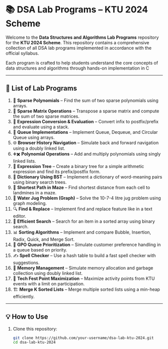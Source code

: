 # 📚 DSA Lab Programs – KTU 2024 Scheme

Welcome to the **Data Structures and Algorithms Lab Programs** repository for the **KTU 2024 Scheme**. This repository contains a comprehensive collection of all DSA lab programs implemented in accordance with the official syllabus.

Each program is crafted to help students understand the core concepts of data structures and algorithms through hands-on implementation in C

---

## 📝 List of Lab Programs

1. 🔢 **Sparse Polynomials** – Find the sum of two sparse polynomials using arrays.
2. 🧮 **Sparse Matrix Operations** – Transpose a sparse matrix and compute the sum of two sparse matrices.
3. 🧠 **Expression Conversion & Evaluation** – Convert infix to postfix/prefix and evaluate using a stack.
4. 🔁 **Queue Implementations** – Implement Queue, Dequeue, and Circular Queue using arrays.
5. 🌐 **Browser History Navigation** – Simulate back and forward navigation using a doubly linked list.
6. ➕✖️ **Polynomial Operations** – Add and multiply polynomials using singly linked lists.
7. 🌳 **Expression Tree** – Create a binary tree for a simple arithmetic expression and find its prefix/postfix form.
8. 📖 **Dictionary Using BST** – Implement a dictionary of word-meaning pairs using binary search trees.
9. 🧱 **Shortest Path in Maze** – Find shortest distance from each cell to landmines in a maze.
10. 🧪 **Water Jug Problem (Graph)** – Solve the 10-7-4 litre jug problem using graph modeling.
11. 🔍 **Find & Replace** – Implement find and replace feature like in a text editor.
12. 🔎 **Efficient Search** – Search for an item in a sorted array using binary search.
13. 📊 **Sorting Algorithms** – Implement and compare Bubble, Insertion, Radix, Quick, and Merge Sort.
14. 🏤 **GPO Queue Prioritization** – Simulate customer preference handling in a queue based on priority.
15. ✍️ **Spell Checker** – Use a hash table to build a fast spell checker with suggestions.
16. 🧠 **Memory Management** – Simulate memory allocation and garbage collection using doubly linked list.
17. 🎉 **Tech Fest Point Maximization** – Maximize activity points from KTU events with a limit on participation.
18. 🏗️ **Merge K Sorted Lists** – Merge multiple sorted lists using a min-heap efficiently.

---

## 💡 How to Use

1. Clone this repository:
   ```bash
   git clone https://github.com/your-username/dsa-lab-ktu-2024.git
   cd dsa-lab-ktu-2024
